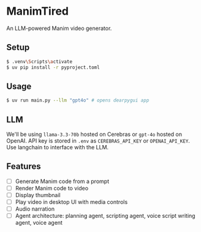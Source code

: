 # ManimTired

An LLM-powered Manim video generator.

## Setup

```bash
$ .venv\Scripts\activate
$ uv pip install -r pyproject.toml
```

## Usage

```bash
$ uv run main.py --llm "gpt4o" # opens dearpygui app
```

## LLM
We'll be using `llama-3.3-70b` hosted on Cerebras or `gpt-4o` hosted on OpenAI. API key is stored in `.env` as `CEREBRAS_API_KEY` or `OPENAI_API_KEY`. Use langchain to interface with the LLM.

## Features

- [ ] Generate Manim code from a prompt
- [ ] Render Manim code to video
- [ ] Display thumbnail
- [ ] Play video in desktop UI with media controls
- [ ] Audio narration
- [ ] Agent architecture: planning agent, scripting agent, voice script writing agent, voice agent